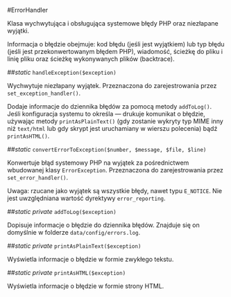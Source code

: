 #ErrorHandler

Klasa wychwytująca i obsługująca systemowe błędy PHP oraz niezłapane wyjątki.

Informacja o błędzie obejmuje: kod błędu (jeśli jest wyjątkiem) lub typ błędu (jeśli jest przekonwertowanym błędem PHP), wiadomość, ścieżkę do pliku i linię pliku oraz ścieżkę wykonywanych plików (backtrace).

##*static* `handleException($exception)`

Wychwytuje niezłapany wyjątek. Przeznaczona do zarejestrowania przez `set_exception_handler()`.

Dodaje informacje do dziennika błędów za pomocą metody `addToLog()`. Jeśli konfiguracja systemu to określa — drukuje komunikat o błędzie, używając metody `printAsPlainText()` (gdy zostanie wykryty typ MIME inny niż `text/html` lub gdy skrypt jest uruchamiany w wierszu polecenia) bądź `printAsHTML()`.

##*static* `convertErrorToException($number, $message, $file, $line)`

Konwertuje błąd systemowy PHP na wyjątek za pośrednictwem wbudowanej klasy `ErrorException`. Przeznaczona do zarejestrowania przez `set_error_handler()`.

Uwaga: rzucane jako wyjątek są wszystkie błędy, nawet typu `E_NOTICE`. Nie jest uwzględniana wartość dyrektywy `error_reporting`.

##*static private* `addToLog($exception)`

Dopisuje informacje o błędzie do dziennika błędów. Znajduje się on domyślnie w folderze `data/config/errors.log`.

##*static private* `printAsPlainText($exception)`

Wyświetla informacje o błędzie w formie zwykłego tekstu.

##*static private* `printAsHTML($exception)`

Wyświetla informacje o błędzie w formie strony HTML.